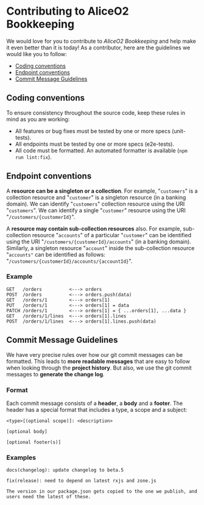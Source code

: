 # Contributing to AliceO2 Bookkeeping
We would love for you to contribute to *AliceO2 Bookkeeping* and help make it even better than it is today! As a contributor, here are the guidelines we would like you to follow:
- [Coding conventions](#coding-conventions)
- [Endpoint conventions](#endpoint-conventions)
- [Commit Message Guidelines](#commit-message-guidelines)

## Coding conventions
To ensure consistency throughout the source code, keep these rules in mind as you are working:
- All features or bug fixes must be tested by one or more specs (unit-tests).
- All endpoints must be tested by one or more specs (e2e-tests).
- All code must be formatted. An automated formatter is available (`npm run lint:fix`).

## Endpoint conventions
A **resource can be a singleton or a collection**. For example, "`customers`" is a collection resource and "`customer`" is a singleton resource (in a banking domain). We can identify "`customers`" collection resource using the URI "`customers`". We can identify a single "`customer`" resource using the URI "`/customers/{customerId}`".

A **resource may contain sub-collection resources** also. For example, sub-collection resource "`accounts`" of a particular "`customer`" can be identified using the URI "`/customers/{customerId}/accounts`" (in a banking domain). Similarly, a singleton resource "`account`" inside the sub-collection resource "`accounts"` can be identified as follows: "`/customers/{customerId}/accounts/{accountId}`".

### Example
```
GET   /orders          <---> orders
POST  /orders          <---> orders.push(data)
GET   /orders/1        <---> orders[1]
PUT   /orders/1        <---> orders[1] = data
PATCH /orders/1        <---> orders[1] = { ...orders[1], ...data }
GET   /orders/1/lines  <---> orders[1].lines
POST  /orders/1/lines  <---> orders[1].lines.push(data)
```

## Commit Message Guidelines
We have very precise rules over how our git commit messages can be formatted. This leads to **more readable messages** that are easy to follow when looking through the **project history**. But also, we use the git commit messages to **generate the change log**.

### Format
Each commit message consists of a **header**, a **body** and a **footer**. The header has a special format that includes a type, a scope and a subject:
```
<type>[(optional scope)]: <description>

[optional body]

[optional footer(s)]
```

### Examples
```
docs(changelog): update changelog to beta.5
```
```
fix(release): need to depend on latest rxjs and zone.js

The version in our package.json gets copied to the one we publish, and users need the latest of these.
```
